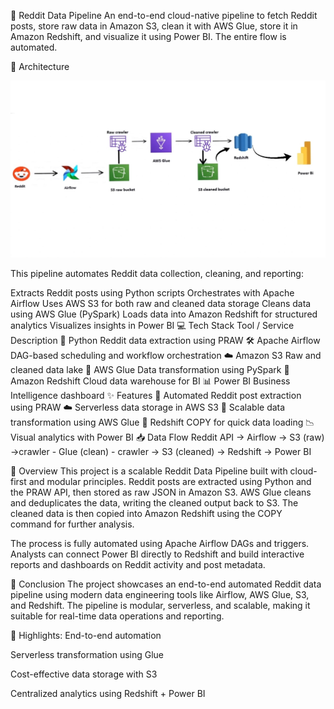 🚀 Reddit Data Pipeline
An end-to-end cloud-native pipeline to fetch Reddit posts, store raw data in Amazon S3, clean it with AWS Glue, store it in Amazon Redshift, and visualize it using Power BI. The entire flow is automated.

🧱 Architecture

![Architecture Diagram](./redditetl.jpeg)


This pipeline automates Reddit data collection, cleaning, and reporting:

Extracts Reddit posts using Python scripts
Orchestrates with Apache Airflow
Uses AWS S3 for both raw and cleaned data storage
Cleans data using AWS Glue (PySpark)
Loads data into Amazon Redshift for structured analytics
Visualizes insights in Power BI
💻 Tech Stack
Tool / Service	Description
🐍 Python	Reddit data extraction using PRAW
🛠 Apache Airflow	DAG-based scheduling and workflow orchestration
☁️ Amazon S3	Raw and cleaned data lake
🔄 AWS Glue	Data transformation using PySpark
🧮 Amazon Redshift	Cloud data warehouse for BI
📊 Power BI	Business Intelligence dashboard
✨ Features
🔁 Automated Reddit post extraction using PRAW
☁️ Serverless data storage in AWS S3
🧹 Scalable data transformation using AWS Glue
🧠 Redshift COPY for quick data loading
📉 Visual analytics with Power BI
📥 Data Flow
Reddit API → Airflow → S3 (raw) →crawler - Glue (clean) - crawler → S3 (cleaned) → Redshift → Power BI

🧠 Overview
This project is a scalable Reddit Data Pipeline built with cloud-first and modular principles. Reddit posts are extracted using Python and the PRAW API, then stored as raw JSON in Amazon S3. AWS Glue cleans and deduplicates the data, writing the cleaned output back to S3. The cleaned data is then copied into Amazon Redshift using the COPY command for further analysis.

The process is fully automated using Apache Airflow DAGs and triggers. Analysts can connect Power BI directly to Redshift and build interactive reports and dashboards on Reddit activity and post metadata.

📌 Conclusion
The project showcases an end-to-end automated Reddit data pipeline using modern data engineering tools like Airflow, AWS Glue, S3, and Redshift. The pipeline is modular, serverless, and scalable, making it suitable for real-time data operations and reporting.

🔑 Highlights:
End-to-end automation

Serverless transformation using Glue

Cost-effective data storage with S3

Centralized analytics using Redshift + Power BI
